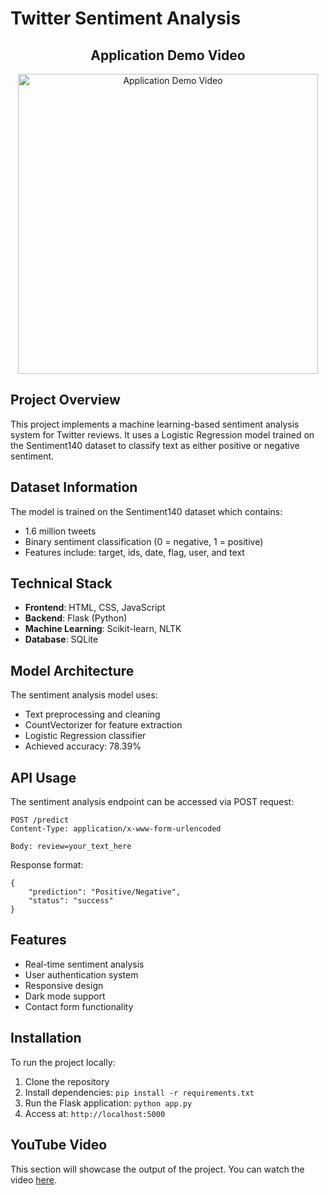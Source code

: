 # Twitter Sentiment Analysis

<div align="center">
  <h2>Application Demo Video</h2>
  <a href="https://www.youtube.com/watch?v=LMgT02ONujQ" target="_blank">
        <img src="https://drive.google.com/file/d/1XyLu47yhMjVF0Tzut93sPLeceu4ansOa/view?usp=drive_link" alt="Application Demo Video" width="480">

  </a>
</div>


## Project Overview
This project implements a machine learning-based sentiment analysis system for Twitter reviews. It uses a Logistic Regression model trained on the Sentiment140 dataset to classify text as either positive or negative sentiment.

## Dataset Information
The model is trained on the Sentiment140 dataset which contains:
- 1.6 million tweets
- Binary sentiment classification (0 = negative, 1 = positive)
- Features include: target, ids, date, flag, user, and text

## Technical Stack
- **Frontend**: HTML, CSS, JavaScript
- **Backend**: Flask (Python)
- **Machine Learning**: Scikit-learn, NLTK
- **Database**: SQLite

## Model Architecture
The sentiment analysis model uses:
- Text preprocessing and cleaning
- CountVectorizer for feature extraction
- Logistic Regression classifier
- Achieved accuracy: 78.39%

## API Usage
The sentiment analysis endpoint can be accessed via POST request:
```
POST /predict
Content-Type: application/x-www-form-urlencoded

Body: review=your_text_here
```
Response format:
```
{
    "prediction": "Positive/Negative",
    "status": "success"
}
```

## Features
- Real-time sentiment analysis
- User authentication system
- Responsive design
- Dark mode support
- Contact form functionality

## Installation
To run the project locally:
1. Clone the repository
2. Install dependencies: `pip install -r requirements.txt`
3. Run the Flask application: `python app.py`
4. Access at: `http://localhost:5000`

## YouTube Video
This section will showcase the output of the project. You can watch the video [here](YOUR_YOUTUBE_LINK_HERE).

